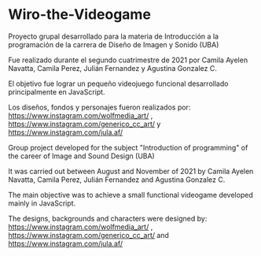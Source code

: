 # Wiro-the-Videogame
Proyecto grupal desarrollado para la materia de Introducción a la programación de la carrera de Diseño de Imagen y Sonido (UBA)

Fue realizado durante el segundo cuatrimestre de 2021 por Camila Ayelen Navatta, Camila Perez, Julián Fernandez y Agustina Gonzalez C.

El objetivo fue lograr un pequeño videojuego funcional desarrollado principalmente en JavaScript.

Los diseños, fondos y personajes fueron realizados por: https://www.instagram.com/wolfmedia_art/ , https://www.instagram.com/generico_cc_art/ y https://www.instagram.com/jula.af/



Group project developed for the subject "Introduction of programming" of the career of Image and Sound Design (UBA)

It was carried out between August and November of 2021 by Camila Ayelen Navatta, Camila Perez, Julián Fernandez and Agustina Gonzalez C.

The main objective was to achieve a small functional videogame developed mainly in JavaScript.

The designs, backgrounds and characters were designed by: https://www.instagram.com/wolfmedia_art/ , https://www.instagram.com/generico_cc_art/ and https://www.instagram.com/jula.af/
